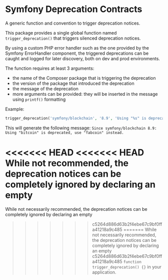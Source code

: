 Symfony Deprecation Contracts
=============================

A generic function and convention to trigger deprecation notices.

This package provides a single global function named `trigger_deprecation()` that triggers silenced deprecation notices.

By using a custom PHP error handler such as the one provided by the Symfony ErrorHandler component,
the triggered deprecations can be caught and logged for later discovery, both on dev and prod environments.

The function requires at least 3 arguments:
 - the name of the Composer package that is triggering the deprecation
 - the version of the package that introduced the deprecation
 - the message of the deprecation
 - more arguments can be provided: they will be inserted in the message using `printf()` formatting

Example:
```php
trigger_deprecation('symfony/blockchain', '8.9', 'Using "%s" is deprecated, use "%s" instead.', 'bitcoin', 'fabcoin');
```

This will generate the following message:
`Since symfony/blockchain 8.9: Using "bitcoin" is deprecated, use "fabcoin" instead.`

<<<<<<< HEAD
<<<<<<< HEAD
While not recommended, the deprecation notices can be completely ignored by declaring an empty
=======
While not necessarily recommended, the deprecation notices can be completely ignored by declaring an empty
>>>>>>> c5264d886d63b2f4ebe67c9bf0ffa41218a9c485
=======
While not necessarily recommended, the deprecation notices can be completely ignored by declaring an empty
>>>>>>> c5264d886d63b2f4ebe67c9bf0ffa41218a9c485
`function trigger_deprecation() {}` in your application.
